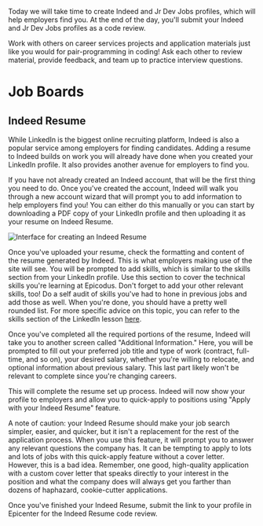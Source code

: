 Today we will take time to create Indeed and Jr Dev Jobs profiles, which will help employers find you. At the end of the day, you'll submit your Indeed and Jr Dev Jobs profiles as a code review.

Work with others on career services projects and application materials just like you would for pair-programming in coding! Ask each other to review material, provide feedback, and team up to practice interview questions.

# Job Boards

## Indeed Resume

While LinkedIn is the biggest online recruiting platform, Indeed is also a popular service among employers for finding candidates. Adding a resume to Indeed builds on work you will already have done when you created your LinkedIn profile. It also provides another avenue for employers to find you.

If you have not already created an Indeed account, that will be the first thing you need to do. Once you've created the account, Indeed will walk you through a new account wizard that will prompt you to add information to help employers find you! You can either do this manually or you can start by downloading a PDF copy of your LinkedIn profile and then uploading it as your resume on Indeed Resume.

![Interface for creating an Indeed Resume](https://learnhowtoprogram.s3.us-west-2.amazonaws.com/Soft+Skills+&+Career+Prep/create_an_indeed_resume.png)

Once you've uploaded your resume, check the formatting and content of the resume generated by Indeed. This is what employers making use of the site will see. You will be prompted to add skills, which is similar to the skills section from your LinkedIn profile. Use this section to cover the technical skills you're learning at Epicodus. Don't forget to add your other relevant skills, too! Do a self audit of skills you've had to hone in previous jobs and add those as well. When you're done, you should have a pretty well rounded list. For more specific advice on this topic, you can refer to the skills section of the LinkedIn lesson [here](https://www.learnhowtoprogram.com/internship-and-job-search/applying-for-internships-and-jobs/linkedin-profiles).

Once you've completed all the required portions of the resume, Indeed will take you to another screen called "Additional Information." Here, you will be prompted to fill out your preferred job title and type of work (contract, full-time, and so on), your desired salary, whether you're willing to relocate, and optional information about previous salary. This last part likely won't be relevant to complete since you're changing careers.

This will complete the resume set up process. Indeed will now show your profile to employers and allow you to quick-apply to positions using "Apply with your Indeed Resume" feature.

A note of caution: your Indeed Resume should make your job search simpler, easier, and quicker, but it isn't a replacement for the rest of the application process. When you use this feature, it will prompt you to answer any relevant questions the company has. It can be tempting to apply to lots and lots of jobs with this quick-apply feature without a cover letter. However, this is a bad idea. Remember, one good, high-quality application with a custom cover letter that speaks directly to your interest in the position and what the company does will always get you farther than dozens of haphazard, cookie-cutter applications.

Once you've finished your Indeed Resume, submit the link to your profile in Epicenter for the Indeed Resume code review.
